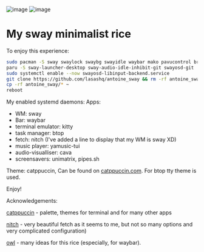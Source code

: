 ![image](https://github.com/user-attachments/assets/d8e39426-0bdd-48ea-a9da-ee73e01634a1)
![image](https://github.com/user-attachments/assets/c41d072d-64d3-4a45-921b-12d5604a04b9)

# My sway minimalist rice

To enjoy this experience:
```bash
sudo pacman -S sway swaylock swaybg swayidle waybar mako pavucontrol brightnessctl playerctl kitty ttf-jetbrains-mono-nerd
paru -S sway-launcher-desktop sway-audio-idle-inhibit-git swayosd-git
sudo systemctl enable --now swayosd-libinput-backend.service
git clone https://github.com/lasashq/antoine_sway && rm -rf antoine_sway/.git
cp -rf antoine_sway/* ~
reboot
```

My enabled systemd daemons:
Apps:
+ WM: sway
+ Bar: waybar
+ terminal emulator: kitty
+ task manager: btop
+ fetch: nitch (I've added a line to display that my WM is sway XD)
+ music player: yamusic-tui
+ audio-visualliser: cava
+ screensavers: unimatrix, pipes.sh

Theme: catppuccin, Can be found on [catppuccin.com](catppuccin.com). For btop tty theme is used.

Enjoy!

Acknowledgements:

[catppuccin](https://catppuccin.com) - palette, themes for terminal and for many other apps

[nitch](https://github.com/ssleert/nitch) - very beautiful fetch as it seems to me, but not so many options and very complicated configuration)

[owl](https://gitlab.com/prolinux410/owl_dots) - many ideas for this rice (especially, for waybar). 
